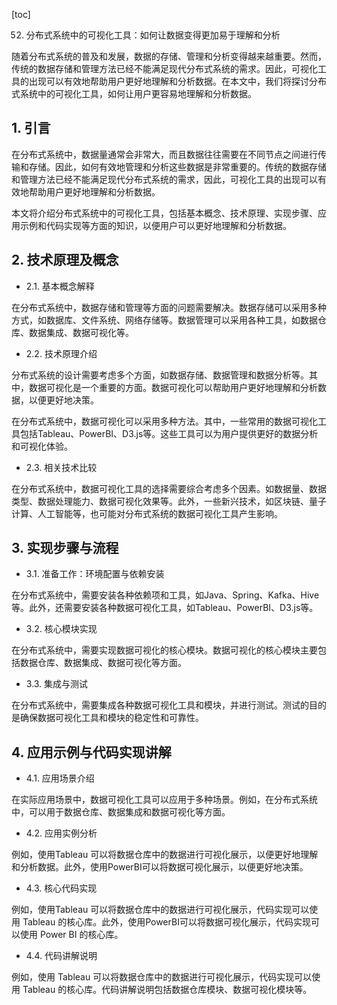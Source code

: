 
[toc]                    
                
                
52. 分布式系统中的可视化工具：如何让数据变得更加易于理解和分析

随着分布式系统的普及和发展，数据的存储、管理和分析变得越来越重要。然而，传统的数据存储和管理方法已经不能满足现代分布式系统的需求。因此，可视化工具的出现可以有效地帮助用户更好地理解和分析数据。在本文中，我们将探讨分布式系统中的可视化工具，如何让用户更容易地理解和分析数据。

## 1. 引言

在分布式系统中，数据量通常会非常大，而且数据往往需要在不同节点之间进行传输和存储。因此，如何有效地管理和分析这些数据是非常重要的。传统的数据存储和管理方法已经不能满足现代分布式系统的需求，因此，可视化工具的出现可以有效地帮助用户更好地理解和分析数据。

本文将介绍分布式系统中的可视化工具，包括基本概念、技术原理、实现步骤、应用示例和代码实现等方面的知识，以便用户可以更好地理解和分析数据。

## 2. 技术原理及概念

- 2.1. 基本概念解释

在分布式系统中，数据存储和管理等方面的问题需要解决。数据存储可以采用多种方式，如数据库、文件系统、网络存储等。数据管理可以采用各种工具，如数据仓库、数据集成、数据可视化等。

- 2.2. 技术原理介绍

分布式系统的设计需要考虑多个方面，如数据存储、数据管理和数据分析等。其中，数据可视化是一个重要的方面。数据可视化可以帮助用户更好地理解和分析数据，以便更好地决策。

在分布式系统中，数据可视化可以采用多种方法。其中，一些常用的数据可视化工具包括Tableau、PowerBI、D3.js等。这些工具可以为用户提供更好的数据分析和可视化体验。

- 2.3. 相关技术比较

在分布式系统中，数据可视化工具的选择需要综合考虑多个因素。如数据量、数据类型、数据处理能力、数据可视化效果等。此外，一些新兴技术，如区块链、量子计算、人工智能等，也可能对分布式系统的数据可视化工具产生影响。

## 3. 实现步骤与流程

- 3.1. 准备工作：环境配置与依赖安装

在分布式系统中，需要安装各种依赖项和工具，如Java、Spring、Kafka、Hive等。此外，还需要安装各种数据可视化工具，如Tableau、PowerBI、D3.js等。

- 3.2. 核心模块实现

在分布式系统中，需要实现数据可视化的核心模块。数据可视化的核心模块主要包括数据仓库、数据集成、数据可视化等方面。

- 3.3. 集成与测试

在分布式系统中，需要集成各种数据可视化工具和模块，并进行测试。测试的目的是确保数据可视化工具和模块的稳定性和可靠性。

## 4. 应用示例与代码实现讲解

- 4.1. 应用场景介绍

在实际应用场景中，数据可视化工具可以应用于多种场景。例如，在分布式系统中，可以用于数据仓库、数据集成和数据可视化等方面。

- 4.2. 应用实例分析

例如，使用Tableau 可以将数据仓库中的数据进行可视化展示，以便更好地理解和分析数据。此外，使用PowerBI可以将数据可视化展示，以便更好地决策。

- 4.3. 核心代码实现

例如，使用Tableau 可以将数据仓库中的数据进行可视化展示，代码实现可以使用 Tableau 的核心库。此外，使用PowerBI可以将数据可视化展示，代码实现可以使用 Power BI 的核心库。

- 4.4. 代码讲解说明

例如，使用 Tableau 可以将数据仓库中的数据进行可视化展示，代码实现可以使用 Tableau 的核心库。代码讲解说明包括数据仓库模块、数据可视化模块等。

